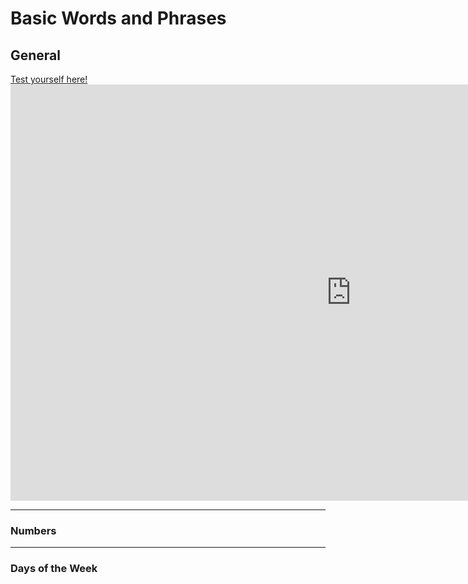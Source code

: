 
<h1>Basic Words and Phrases</h1>

<h2>General</h2>
<a href="phrasetest.html">Test yourself here!</a>
<iframe src="https://h5p.org/h5p/embed/683860" width="1090" height="666" frameborder="0" allowfullscreen="allowfullscreen"></iframe><script src="https://h5p.org/sites/all/modules/h5p/library/js/h5p-resizer.js" charset="UTF-8"></script>

<hr>
<h3>Numbers</h3>

<hr>
<h3>Days of the Week</h3>
